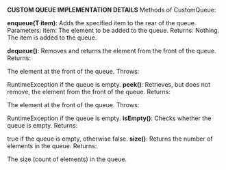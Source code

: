 **CUSTOM QUEUE IMPLEMENTATION DETAILS** 
Methods of CustomQueue:

**enqueue(T item)**:
Adds the specified item to the rear of the queue.
Parameters:
item: The element to be added to the queue.
Returns:
Nothing. The item is added to the queue.

**dequeue()**:
Removes and returns the element from the front of the queue.
Returns:

The element at the front of the queue.
Throws:

RuntimeException if the queue is empty.
**peek()**:
Retrieves, but does not remove, the element from the front of the queue.
Returns:

The element at the front of the queue.
Throws:

RuntimeException if the queue is empty.
**isEmpty()**:
Checks whether the queue is empty.
Returns:

true if the queue is empty, otherwise false.
**size()**:
Returns the number of elements in the queue.
Returns:

The size (count of elements) in the queue.
